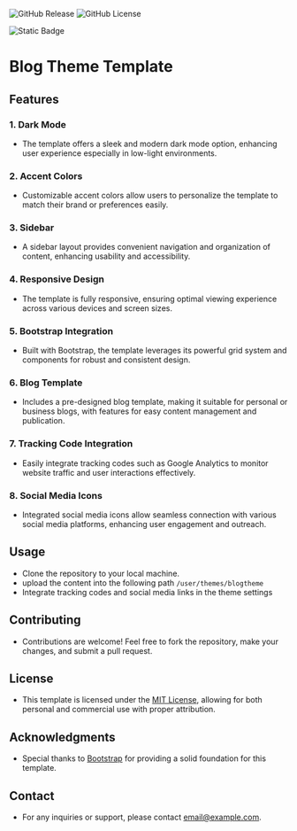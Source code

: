 ![GitHub Release](https://img.shields.io/github/v/release/cheinisch/BlogTheme-GRAV?style=for-the-badge&include_prereleases&display_name=release&logo=github&color=purple) ![GitHub License](https://img.shields.io/github/license/cheinisch/BlogTheme-GRAV?style=for-the-badge)

![Static Badge](https://img.shields.io/badge/Version_5.3-bootstrap?link=https%3A%2F%2Fgithub.com%2Fuikit%2Fuikit&style=for-the-badge&logo=bootstrap&logoColor=white&label=Bootstrap&color=blue) 


# Blog Theme Template

## Features

### 1. Dark Mode
- The template offers a sleek and modern dark mode option, enhancing user experience especially in low-light environments.

### 2. Accent Colors
- Customizable accent colors allow users to personalize the template to match their brand or preferences easily.

### 3. Sidebar
- A sidebar layout provides convenient navigation and organization of content, enhancing usability and accessibility.

### 4. Responsive Design
- The template is fully responsive, ensuring optimal viewing experience across various devices and screen sizes.

### 5. Bootstrap Integration
- Built with Bootstrap, the template leverages its powerful grid system and components for robust and consistent design.

### 6. Blog Template
- Includes a pre-designed blog template, making it suitable for personal or business blogs, with features for easy content management and publication.

### 7. Tracking Code Integration
- Easily integrate tracking codes such as Google Analytics to monitor website traffic and user interactions effectively.

### 8. Social Media Icons
- Integrated social media icons allow seamless connection with various social media platforms, enhancing user engagement and outreach.

## Usage
- Clone the repository to your local machine.
- upload the content into the following path `/user/themes/blogtheme`
- Integrate tracking codes and social media links in the theme settings

## Contributing
- Contributions are welcome! Feel free to fork the repository, make your changes, and submit a pull request.

## License
- This template is licensed under the [MIT License](link-to-license), allowing for both personal and commercial use with proper attribution.

## Acknowledgments
- Special thanks to [Bootstrap](https://getbootstrap.com/) for providing a solid foundation for this template.

## Contact
- For any inquiries or support, please contact [email@example.com](mailto:email@example.com).
